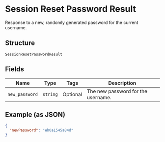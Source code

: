
# Session Reset Password Result

Response to a new, randomly generated password for the current username.

## Structure

`SessionResetPasswordResult`

## Fields

| Name | Type | Tags | Description |
|  --- | --- | --- | --- |
| `new_password` | `string` | Optional | The new password for the username. |

## Example (as JSON)

```json
{
  "newPassword": "Wh0a1545a84d"
}
```

